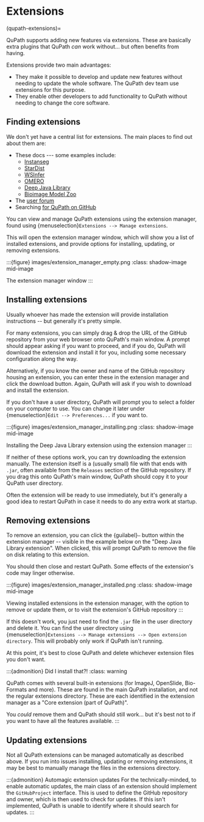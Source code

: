# Extensions

(qupath-extensions)=

QuPath supports adding new features via extensions.
These are basically extra plugins that QuPath *can* work without... but often benefits from having.

Extensions provide two main advantages:

* They make it possible to develop and update new features without needing to update the whole software.
  The QuPath dev team use extensions for this purpose.
* They enable other developers to add functionality to QuPath without needing to change the core software.


## Finding extensions

We don't yet have a central list for extensions.
The main places to find out about them are:

* These docs --- some examples include:
  * [Instanseg](instaseg-extension)
  * [StarDist](stardist-extension)
  * [WSInfer](wsinfer-extension)
  * [OMERO](omero-extension)
  * [Deep Java Library](deep-java-library)
  * [Bioimage Model Zoo](bioimage-io)
* The [user forum](https://forum.image.sc/tag/qupath)
* Searching [for QuPath on GitHub](https://github.com/search?q=qupath)

You can view and manage QuPath extensions using the extension manager,
found using {menuselection}`Extensions --> Manage extensions`.

This will open the extension manager window, which will show you a list of installed extensions, and provide options for installing, updating, or removing extensions.

:::{figure} images/extension_manager_empty.png
:class: shadow-image mid-image

The extension manager window
:::

## Installing extensions

Usually whoever has made the extension will provide installation instructions -- but generally it's pretty simple.

For many extensions, you can simply drag & drop the URL of the GitHub repository
from your web browser onto QuPath's main window.
A prompt should appear asking if you want to proceed, and if you do, QuPath will download the extension and install it for you, including some necessary configuration along the way.

Alternatively, if you know the owner and name of the GitHub repository housing an extension, you can enter these in the extension manager and click the download button.
Again, QuPath will ask if you wish to download and install the extension.

If you don't have a user directory, QuPath will prompt you to select a folder on your computer to use.
You can change it later under {menuselection}`Edit --> Preferences...` if you want to.

:::{figure} images/extension_manager_installing.png
:class: shadow-image mid-image

Installing the Deep Java Library extension using the extension manager
:::

If neither of these options work, you can try downloading the extension manually.
The extension itself is a (usually small) file with that ends with `.jar`, often available from the `Releases` section of the GitHub repository.
If you drag this onto QuPath's main window, QuPath should copy it to your QuPath user directory.

Often the extension will be ready to use immediately, but it's generally a good idea to restart QuPath in case it needs to do any extra work at startup.

## Removing extensions

To remove an extension, you can click the {guilabel}`—` button within the
extension manager -- visible in the example below on the
"Deep Java Library extension".
When clicked, this will prompt QuPath to remove the file on disk relating to this extension.

You should then close and restart QuPath.
Some effects of the extension's code may linger otherwise.

:::{figure} images/extension_manager_installed.png
:class: shadow-image mid-image

Viewing installed extensions in the extension manager, with the option to remove or update them, or to visit the extension's GitHub repository
:::

If this doesn't work, you just need to find the `.jar` file in the user directory and delete it. You can find the user directory using {menuselection}`Extensions --> Manage extensions --> Open extension directory`.
This will probably only work if QuPath isn't running.

At this point, it's best to close QuPath and delete whichever extension files you don't want.

:::{admonition} Did I install that?!
:class: warning 

QuPath comes with several built-in extensions (for ImageJ, OpenSlide, Bio-Formats and more). These are found in the main QuPath installation, and not the regular extensions directory.
These are each identified in the extension manager as a "Core extension (part of QuPath)".

You *could* remove them and QuPath should still work... but it's best not to if you want to have all the features available.
:::

## Updating extensions

Not all QuPath extensions can be managed automatically as described above.
If you run into issues installing, updating or removing extensions, it may be best to manually manage the files in the extensions directory.

:::{admonition} Automagic extension updates
For the technically-minded, to enable automatic updates, the main class of an extension should implement the `GitHubProject` interface.
This is used to define the GitHub repository and owner, which is then used to check for updates. If this isn't implemented, QuPath is unable to identify where it should search for updates.
:::